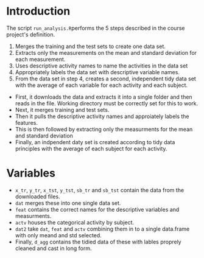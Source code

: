 # Introduction

The script `run_analysis.R`performs the 5 steps described in the course project's definition.

1. Merges the training and the test sets to create one data set.
2. Extracts only the measurements on the mean and standard deviation for each measurement. 
3. Uses descriptive activity names to name the activities in the data set
4. Appropriately labels the data set with descriptive variable names. 
5. From the data set in step 4, creates a second, independent tidy data set with the average of each variable for each activity and each subject.

* First, it downloads the data and extracts it into a single folder and then reads in the file. Working directory must be correctly set for this to work.
* Next, it merges training and test sets.
* Then it pulls the descriptive activity names and approiately labels the features.
* This is then followed by extracting only the measurments for the mean and standard deviation
* Finally, an indpendent daty set is created according to tidy data principles with the average of each subject for each activity.

# Variables

* `x_tr`, `y_tr`, `x_tst`, `y_tst`, `sb_tr` and `sb_tst` contain the data from the downloaded files.
* `dat` merges these into one single data set.
* `feat` contains the correct names for the descriptive variables and measurments.
* `actv` houses the categorical activity by subject.
* `dat2` take `dat`, `feat` and `actv` combining them in to a single data.frame with only meand and std selected.
* Finally, `d_agg` contains the tidied data of these with lables proprely cleaned and cast in long form.
